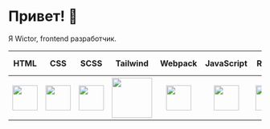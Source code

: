 # Привет! 👋  
Я Wictor, frontend разработчик.

<table>
  <tr>
    <th>HTML</th>
    <th>CSS</th>
    <th>SCSS</th>
    <th>Tailwind</th>
    <th>Webpack</th>
    <th>JavaScript</th>
    <th>React</th>
    <th>Redux Toolkit</th>
    <th>Zustand</th>
    <th>Next.js</th>
    <th>GraphQL</th>
  </tr>
  <tr>
    <th><img src="https://cdn.jsdelivr.net/gh/devicons/devicon/icons/html5/html5-original.svg" width="50" height="50" /></th>
    <th><img src="https://cdn.jsdelivr.net/gh/devicons/devicon/icons/css3/css3-original.svg" width="50" height="50" /></th>
    <th><img src="https://cdn.jsdelivr.net/gh/devicons/devicon/icons/sass/sass-original.svg" width="50" height="50" /></th>
    <th><img src="https://img.shields.io/badge/Tailwind-06B6D4?style=for-the-badge&logo=tailwind-css&logoColor=white" width="80" /></th>
    <th><img src="https://cdn.jsdelivr.net/gh/devicons/devicon/icons/webpack/webpack-original.svg" width="50" height="50" /></th>
    <th><img src="https://cdn.jsdelivr.net/gh/devicons/devicon/icons/javascript/javascript-original.svg" width="50" height="50" /></th>
    <th><img src="https://cdn.jsdelivr.net/gh/devicons/devicon/icons/react/react-original.svg" width="50" height="50" /></th>
    <th><img src="https://cdn.jsdelivr.net/gh/devicons/devicon/icons/redux/redux-original.svg" width="50" height="50" /></th>
    <th><img src="https://img.shields.io/badge/Zustand-00BFFF?style=for-the-badge&logo=zustand&logoColor=white" width="80" /></th>
    <th><img src="https://cdn.jsdelivr.net/gh/devicons/devicon/icons/nextjs/nextjs-original.svg" width="50" height="50" /></th>
    <th><img src="https://cdn.jsdelivr.net/gh/devicons/devicon/icons/graphql/graphql-plain.svg" width="50" height="50" /></th>
  </tr>
</table>
